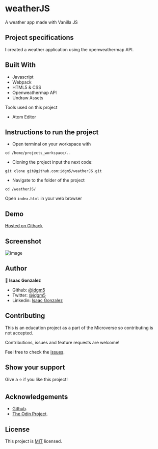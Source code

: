 # weatherJS
A weather app made with Vanilla JS

## Project specifications
I created a weather application using the openweathermap API.

## Built With

* Javascript
* Webpack
* HTML5 & CSS
* Openweathermap API
* Undraw Assets

Tools used on this project

- Atom Editor


## Instructions to run the project

+ Open terminal on your workspace with
```
cd /home/projects_workspace/..
```
+ Cloning the project input the next code:
```
git clone git@github.com:idgm5/weatherJS.git
```
+ Navigate to the folder of the project
```
cd /weatherJS/
```
Open `index.html` in your web browser

## Demo

[Hosted on Githack ](https://rawcdn.githack.com/idgm5/weatherJS/4a4e06243ff880475c1a01516c1ffb5f8e093d10/dist/index.html)

## Screenshot

![image](https://i.imgur.com/hk4t6F9.png)

## Author

👤 **Isaac Gonzalez**

- Github: [@idgm5](https://github.com/idgm5)
- Twitter: [@idgm5](https://twitter.com/idgm5)
- Linkedin: [Isaac Gonzalez](https://www.linkedin.com/in/isaacmunguia)


## Contributing

This is an education project as a part of the Microverse so contributing is not accepted.

Contributions, issues and feature requests are welcome!

Feel free to check the [issues](https://github.com/enelesmai/enumerable-methods/issues).

## Show your support

Give a ⭐️ if you like this project!

## Acknowledgements

+ [Github](http://github.com/).
+ [The Odin Project](theodinproject.com/).

## License

This project is [MIT](lic.url) licensed.
